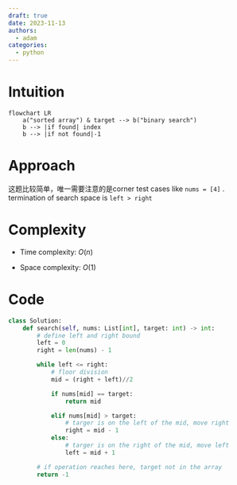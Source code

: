 ```yaml
---
draft: true
date: 2023-11-13
authors:
  - adam
categories:
  - python
---
```


# Intuition
<!-- Describe your first thoughts on how to solve this problem. -->

```mermaid
flowchart LR
    a("sorted array") & target --> b("binary search")
    b --> |if found| index
    b --> |if not found|-1
```
 

# Approach
<!-- Describe your approach to solving the problem. -->

这题比较简单，唯一需要注意的是corner test cases like `nums = [4]` . termination of search space is `left > right` 

# Complexity
- Time complexity: $O(n)$
<!-- Add your time complexity here, e.g. $$O(n)$$ -->

- Space complexity: $O(1)$
<!-- Add your space complexity here, e.g. $$O(n)$$ -->

# Code
```pYthon
class Solution:
    def search(self, nums: List[int], target: int) -> int:
        # define left and right bound 
        left = 0
        right = len(nums) - 1

        while left <= right:
            # floor division
            mid = (right + left)//2 

            if nums[mid] == target:
                return mid

            elif nums[mid] > target:
                # targer is on the left of the mid, move right
                right = mid - 1
            else:
                # targer is on the right of the mid, move left
                left = mid + 1

        # if operation reaches here, target not in the array
        return -1
```